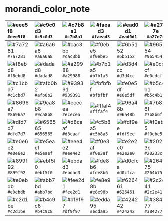 # morandi_color_note
| ![#eee5f8](https://via.placeholder.com/50/eee5f8/000000?text=+) `#eee5f8` | ![#c9c0d3](https://via.placeholder.com/50/c9c0d3/000000?text=+) `#c9c0d3` | ![#c7b8a1](https://via.placeholder.com/50/c7b8a1/000000?text=+) `#c7b8a1` | ![#faead3](https://via.placeholder.com/50/faead3/000000?text=+) `#faead3` | ![#ead0d1](https://via.placeholder.com/50/ead0d1/000000?text=+) `#ead0d1` | ![#a27e7e](https://via.placeholder.com/50/a27e7e/000000?text=+) `#a27e7e` |
| :----------------------------------------------------------- | :----------------------------------------------------------- | ------------------------------------------------------------ | ------------------------------------------------------------ | ------------------------------------------------------------ | ------------------------------------------------------------ |
| ![#7a7281](https://via.placeholder.com/50/7a7281/000000?text=+) `#7a7281` | ![#a6a6a8](https://via.placeholder.com/50/a6a6a8/000000?text=+) `#a6a6a8` | ![#cac3bb](https://via.placeholder.com/50/cac3bb/000000?text=+) `#cac3bb` | ![#f0ebe5](https://via.placeholder.com/50/f0ebe5/000000?text=+) `#f0ebe5` | ![#6b5152](https://via.placeholder.com/50/6b5152/000000?text=+) `#6b5152` | ![#965454](https://via.placeholder.com/50/965454/000000?text=+) `#965454` |
| ![#f8ebd8](https://via.placeholder.com/50/f8ebd8/000000?text=+) `#f8ebd8` | ![#dadad8](https://via.placeholder.com/50/dadad8/000000?text=+) `#dadad8` | ![#a29988](https://via.placeholder.com/50/a29988/000000?text=+) `#a29988` | ![#b7b1a5](https://via.placeholder.com/50/b7b1a5/000000?text=+) `#b7b1a5` | ![#d3d4cc](https://via.placeholder.com/50/d3d4cc/000000?text=+) `#d3d4cc` | ![#e0cdcf](https://via.placeholder.com/50/e0cdcf/000000?text=+) `#e0cdcf` |
| ![#c1cbd7](https://via.placeholder.com/50/c1cbd7/000000?text=+) `#c1cbd7` | ![#afb0b2](https://via.placeholder.com/50/afb0b2/000000?text=+) `#afb0b2` | ![#939391](https://via.placeholder.com/50/939391/000000?text=+) `#939391` | ![#bfbfbf](https://via.placeholder.com/50/bfbfbf/000000?text=+) `#bfbfbf` | ![#e0e5df](https://via.placeholder.com/50/e0e5df/000000?text=+) `#e0e5df` | ![#b5c4b1](https://via.placeholder.com/50/b5c4b1/000000?text=+) `#b5c4b1` |
| ![#8696a7](https://via.placeholder.com/50/8696a7/000000?text=+) `#8696a7` | ![#9ca8b8](https://via.placeholder.com/50/9ca8b8/000000?text=+) `#9ca8b8` | ![#ececea](https://via.placeholder.com/50/ececea/000000?text=+) `#ececea` | ![#fffaf4](https://via.placeholder.com/50/fffaf4/000000?text=+) `#fffaf4` | ![#96a48b](https://via.placeholder.com/50/96a48b/000000?text=+) `#96a48b` | ![#7b8b6f](https://via.placeholder.com/50/7b8b6f/000000?text=+) `#7b8b6f` |
| ![#dfd7d7](https://via.placeholder.com/50/dfd7d7/000000?text=+) `#dfd7d7` | ![#656565](https://via.placeholder.com/50/656565/000000?text=+) `#656565` | ![#d8caaf](https://via.placeholder.com/50/d8caaf/000000?text=+) `#d8caaf` | ![#c5b8a5](https://via.placeholder.com/50/c5b8a5/000000?text=+) `#c5b8a5` | ![#fdf9ee](https://via.placeholder.com/50/fdf9ee/000000?text=+) `#fdf9ee` | ![#f0ebe5](https://via.placeholder.com/50/f0ebe5/000000?text=+) `#f0ebe5` |
| ![#e0e6e2](https://via.placeholder.com/50/e0e6e2/000000?text=+) `#e0e6e2` | ![#e5eaef](https://via.placeholder.com/50/e5eaef/000000?text=+) `#e5eaef` | ![#eee4e2](https://via.placeholder.com/50/eee4e2/000000?text=+) `#eee4e2` | ![#f0e3af](https://via.placeholder.com/50/f0e3af/000000?text=+) `#f0e3af` | ![#e2e2e0](https://via.placeholder.com/50/e2e2e0/000000?text=+) `#e2e2e0` | ![#20233c](https://via.placeholder.com/50/20233c/000000?text=+) `#20233c` |
| ![#899f92](https://via.placeholder.com/50/899f92/000000?text=+) `#899f92` | ![#ebf5f0](https://via.placeholder.com/50/ebf5f0/000000?text=+) `#ebf5f0` | ![#ebdad3](https://via.placeholder.com/50/ebdad3/000000?text=+) `#ebdad3` | ![#fde8b6](https://via.placeholder.com/50/fde8b6/000000?text=+) `#fde8b6` | ![#d0cfca](https://via.placeholder.com/50/d0cfca/000000?text=+) `#d0cfca` | ![#264b75](https://via.placeholder.com/50/264b75/000000?text=+) `#264b75` |
| ![#e0ebdb](https://via.placeholder.com/50/e0ebdb/000000?text=+) `#e0ebdb` | ![#abb7bd](https://via.placeholder.com/50/abb7bd/000000?text=+) `#abb7bd` | ![#fee2d1](https://via.placeholder.com/50/fee2d1/000000?text=+) `#fee2d1` | ![#e8e98b](https://via.placeholder.com/50/e8e98b/000000?text=+) `#e8e98b` | ![#626461](https://via.placeholder.com/50/626461/000000?text=+) `#626461` | ![#2c2e41](https://via.placeholder.com/50/2c2e41/000000?text=+) `#2c2e41` |
| ![#c2d1be](https://via.placeholder.com/50/c2d1be/000000?text=+) `#c2d1be` | ![#b4c9c8](https://via.placeholder.com/50/b4c9c8/000000?text=+) `#b4c9c8` | ![#df9f97](https://via.placeholder.com/50/df9f97/000000?text=+) `#df9f97` | ![#edda95](https://via.placeholder.com/50/edda95/000000?text=+) `#edda95` | ![#424242](https://via.placeholder.com/50/424242/000000?text=+) `#424242` | ![#384277](https://via.placeholder.com/50/384277/000000?text=+) `#384277` |
